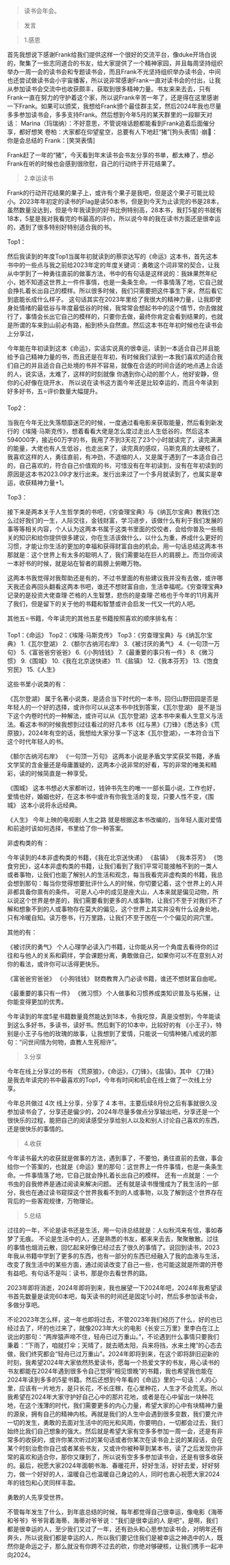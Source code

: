 >读书会年会。

>发言

>1.感恩

首先我想说下感谢Frank给我们提供这样一个很好的交流平台，像duke开场白说的，聚集了一些志同道合的书友，给大家提供了一个精神家园，并且每周坚持组织举办一周一会的读书会和专题读书会，而且Frank不光坚持组织举办读书会，中间也还尝试做读书会小宇宙播客，所以说非常感谢Frank一直对读书会的付出，让我从参加读书会交流中也收获颇丰，获取到很多精神力量。书友来来去去，只有Frank一直在努力的守护着这个家，所以说Frank辛苦一年了，还是得在这里感谢一下Frank。如果可以颁奖，我想给Frank颁个最佳群主奖，然后2024年我也尽量多多参加读书会，多多支持Frank。然后想到今年5月的某天群里的一段聊天对话：
Marina（玛瑞纳）：不好意思，不管说啥话题都能看到Frank追着后面催分享，都好想笑
卷柏：大家都在仰望星空，总要有人下地赶“猪”[狗头表情]
·崩🚪：你是会总结的
Frank：[笑哭表情]

Frank赶了一年的“猪”，今天看到年末读书会书友分享的书单，都太棒了，想必Frank在听的时候也会感到很欣慰，自己的行动终于开花结果了。

>2.幸运读书

Frank的行动开花结果的果子上，或许有个果子是我吧，但是这个果子可能比较小。2023年年初定的读书的Flag是读50本书，但是到今天为止读完的书是28本，虽然数量没达到，但是今年我读到的好书比例特别高，28本书，我打5星的书就有18本，5星是我对我看完的书最高的评价，所以说今年的我在读书方面还是很幸运的，遇到了很多特别好特别适合我的书。

Top1：

然后我读到的年度Top1当属年初就读到的蔡崇达写的《命运》这本书，首先这本书中的一些点与我之前给2023年定的年度关键词：勇敢这个词非常的契合，让我从中学到了一种勇往直前的做事方法，书中的有句话是这样说的：我妹果然年纪小，她不知道这世界上一件件事情，也是一条条生命。一件事情落了地，它自己就会挣扎着长出自己的模样。所以很多时候，我们只需要把这件事生下来，然后看它到底能长成什么样子。 这句话其实在2023年里给了我很大的精神力量，让我即使身处情绪的最低谷与年度最低谷的时候，我常常会想起书中的这个情节，你去做就行了，事情会长出它自己的模样的，只要你去做，最终你肯定会看到结果的，也就是所谓的车来到山前必有路，船到桥头自然直。然后这本书在年初时候也在读书会上分享过，

今年能在年初读到这本《命运》，实话实说真的很幸运，读到一本适合自己并且能给予自己精神力量的书，而且还是在年初，有时候我们读到一本我们喜欢的适合我们自己的并且适合自己处境的书并不容易，就像在合适的时间合适的地点遇上合适的人，说实话，太难了，这样的时刻就像 你遇到你心动的那个人，他好安静，但你的心好像在烧开水， 所以说在读书这方面今年还是比较幸运的，而且今年读到好多好书，五⭐评价数量大幅提升。

Top2：

当我在今年无比失落颓靡迷茫的时候，一度通过看电影来获取能量，然后看到新发行的《埃隆·马斯克传》，想着看看大佬是怎么度过走出人生低谷的，然后这本594000字，接近60万字的书，我用了不到3天花了23个小时就读完了，读完满满的能量，大佬也有人生低谷，也走出来了，读完真的感叹，马斯克真的太硬核了，我喜欢这样的人，勇往直前，有冲劲，不退缩的人，又是属于遇到了一本适合自己的，自己喜欢的，符合自己价值观的书，可惜没有在年初读到，没有在年初读到的原因是这本书2023.09才发行出来。发行出来过了一个多月就读到了，也属实是幸运，收获精神力量+1。

Top3：

接下来是两本关于人生哲学类的书吧，《穷查理宝典》与《纳瓦尔宝典》教我们怎么过好我们的一生，人际交往，金钱财富，学习进步，该做什么有利于我们发展的事等等相关内容，个人认为这两本书属于这类书里面的佼佼者，会给你普及一些相关的知识和给你提供很多建议，你在生活该做什么，以什么为重，养成什么更好的习惯，才能让你生活的更加的幸福和获得财富自由的机会。用一句话总结这两本书那就是：这个世界上有太多的聪明人了，我们需要站在巨人的肩膀上。而当你阅读一本好书的时候，就是站在智者的肩膀上俯瞰万物。

这两本书我觉得对我帮助还是有的，不过书里面的有些建议我并没有去做，或许哪天我还会再回头翻看这两本书吧，谁还不想财富自由，生活幸福呢。《穷查理宝典》记录的是投资大佬查理·芒格的人生智慧，悲伤的是查理·芒格也于今年的11月离开了我们，但是留下的关于他的书籍和智慧或许会启发一代又一代的人吧。

其他五⭐书籍，今年读完的其他五星书籍按照喜欢的顺序排名有：

Top1：《命运》
Top2：《埃隆·马斯克传》
Top3：《穷查理宝典》与《纳瓦尔宝典》
1.《瓦尔登湖》
2.《额尔古纳河右岸》
3.《被讨厌的勇气》
4.《一句顶一万句》
5.《富爸爸穷爸爸》
6.《小狗钱钱》
7.《最重要的事只有一件》
8.《微习惯》
9.《围城》
10.《我在北京送快递》
11.《盐镇》
12.《我本芬芳》
13.《饱食穷民》
15.《人生》

这些书里小说类的有：

《瓦尔登湖》 属于名著小说类，是适合当下时代的一本书，回归山野田园是否是年轻人的一个好的选择，或许你可以从这本书中找到答案，《瓦尔登湖》 是不是当下这个内卷时代的一种解法，或许可以从《瓦尔登湖》这本书中来看人生意义与活法。看这本书的时候我想到过往看过的好几本书《红与黑》《刀锋》《悉达多》《荒原狼》，2024年有空的话，我想给大家分享一下这本《瓦尔登湖》，一本符合当下这个时代年轻人的书。

《额尔古纳河右岸》 《一句顶一万句》 这两本小说是矛盾文学奖获奖书籍，矛盾文学奖的含金量还是毋庸置疑的，这两本小说非常的好看，写的非常的唯美和精彩，读的时候简直是一种享受。

《围城》 这本书想必大家都听过，钱钟书先生的唯一一部长篇小说，工作也好，爱情也好，婚姻也好，在这本书中或许有你我生活的复现，只要人性不变，《围城》 这本小说将永远经典。

《人生》 今年上映的电视剧 人生之路 就是根据这本书改编的，当年轻人面对爱情和前途时该如何选择，书里给了你一种答案。

非虚构类的有：

今年读到的4本非虚构类的书籍，《我在北京送快递》 《盐镇》 《我本芬芳》 《饱食穷民》，这4本非虚构类的书籍，让我们看到了我们平常可能接触不到的一类人或者事物，让我们也能了解别人的生活和观念，每当我看完非虚构类的书籍，我总会想到那句：每当你觉得想要批评什么人的时候，你切要记着，这个世界上的人并非都具备你禀有的条件。 可是人心中的成见是座大山，人本来就是偏见动物，所以说这个世界是参差的，我们需要看到更多的人或事物，让我们不至于对我们不了解和想象不到的人或事物存在莫大的偏见，这个世界上其实并没有什么设身处地，只有冷暖自知。读万卷书，行万里路，让我们不至于困在一个个偏见的洞穴里。

其他的有：

《被讨厌的勇气》 个人心理学必读入门书籍，让你能从另一个角度去看待你的过往和与他人的关系和羁绊，学会课题分离，勇敢做自己，如果你可以不在意别人对你的看法，或许你可以活得更快乐。

《富爸爸穷爸爸》 《小狗钱钱》 财商教育入门必读书籍，谁还不想财富自由呢。

《最重要的事只有一件》 《微习惯》 个人做事和习惯养成类知识普及与拓展，让你能变得更加的优秀。

今年读到的年度5星书籍数量竟然能达到18本，令我吃惊，真是没想到，今年能读到这么多好书，多读书，读好书。然后剩下的10本中，比较好的有 《小王子》，特别是小王子与他的玫瑰的故事，让我想到了爱情，只能说一句情种猪八戒说的那句：“问世间情为何物，直教人生死相许”。

>3.分享

今年在线上分享过的书有 《荒原狼》，《命运》，《刀锋》，《盐镇》。其中 《刀锋》 是我去年读完的书中最喜欢的Top1，今年有时间和机会在线上做了一次线上分享。

今年总共做过 4次 线上分享，分享了 4 本书，主要后续8月份之后有事就很久没参加读书会了，分享还是偏少的，2024年尽量多做点分享输出吧，分享还是一个很快乐的过程，能把自己的阅读感受分享给别人以及和别人讨论自己喜欢的东西，还是很快乐的事情的。

>4.收获

今年读书最大的收获就是做事的方法，遇到事了，不要怕，勇往直前的去做，事会给你一个答案的，也就是《命运》里的那句：这世界上一件件事情，也是一条条生命。一件事情落了地，它自己就会挣扎着长出自己的模样。 还有一点就是：一个书虫的自我修养是通过阅读来解决问题。 还有就是读书慢慢成为了我生活的一部分，我也在通过读书窥探这个世界我看不到的人或事物，以及了解到这个世界存在背后的一些客观规律，万物理论。

>5.总结

过往的一年，不论是读书还是生活，用一句诗总结就是：人似秋鸿来有信，事如春梦了无痕。 不论是生活中的人，还是熟悉的书友，都来来去去，聚聚散散。过往的事情也烟消云散，回忆起来好像已经过去了很久的事情了。说回到读书，2023年我从书籍中学到了更多的东西，也有一部分的东西已经融入了我的血液与生活，改变了我生活中的某些方面，通过阅读改变了自己一些，也可能这就是所谓的开卷有益吧。有句话不是叫：读书，那是你去看世界的路。

2023年即将消逝，2024年即将到来，我也展望一下2024年吧，2024年我希望读书首先数量是读完60本吧，每天读书的时间还是固定1小时，然后多参加读书会，多做分享吧。

不论2023年怎么样，这一年也即将过去，不管2023年我们经历了什么，好的也已经过去了，坏的也过来了，就像2023年大火的电影《长安三万里》里李白在江上说出的那句：“两岸猿声啼不住，轻舟已过万重山。”，不论遇到什么事情只要我们秉着：“下雨了，咱就打伞；天晴了，就去晒太阳，兵来将挡，水来土掩”的心态去做，我们终究都会“轻舟已过万重山”。2024年即将到来，在这个即将辞旧迎新的时刻，我希望2024年大家依然热爱读书，愿每一个热爱文字的书友，用心读书的书友都能在2024年遇到很多令自己觉得“相见恨晚”的书籍，我也希望我也能在2024年读到多多的5星书籍。然后还想到今年看的《命运》里的一句话：人的心里，应该有一片地方，是只长花，不长庄稼，在心里种花，人生才不会荒芜。所以我希望在2024年大家守护好自己心中的那片花地，或者是在心中留出一块种花地，在这个浅薄的时代，我们需要更多的内心力量，希望大家的心中有块精神力量的源泉，拥有自己的精神内核。再就是我们的人生中会遇到很多变数，我们要允许一切的发生，勇敢的去面对生活中的阳光和风雨，你要明白，一切都会过去，我们始终比我们自己想象的强大。然后就是希望大家有空多多参加一周一会，还是有非常多的收获的，或许你某次听过的某句话或者你某次在读书会上说的某段话，会在某个时刻治愈你自己或者某些书友，又或许你被种草到某本书，读了之后发现你非常的喜欢和适合你，那你又赚到了，所以说有空多多参加读书会，还是有很多收获的。最后，祝愿大家2024年面朝书海、春暖花开，好好生活，好好去爱，好好努力，做一个好好的人，温暖自己也温暖自己身边的人，同时也衷心祝愿大家2024年的钱包和心灵同样丰盈。

勇敢的人先享受世界。

不管每年发生了什么，到年底总结的时候，每年都觉得自己很幸运，像电影《海蒂和爷爷》爷爷背着海蒂，海蒂对爷爷说：“我们是很幸运的人 是吧”，是啊，我们都是很幸运的人，至少我们又过了一年，还有劲头和心思参加读书会，对明年还有奔头，所以说我们都是幸运的人，所以我们要记住我们是被幸运之神选中的人，既然你是命运之子，那么就没有你跨不过去的砍，你绝对够硬核，让我们携手一起冲向2024。
